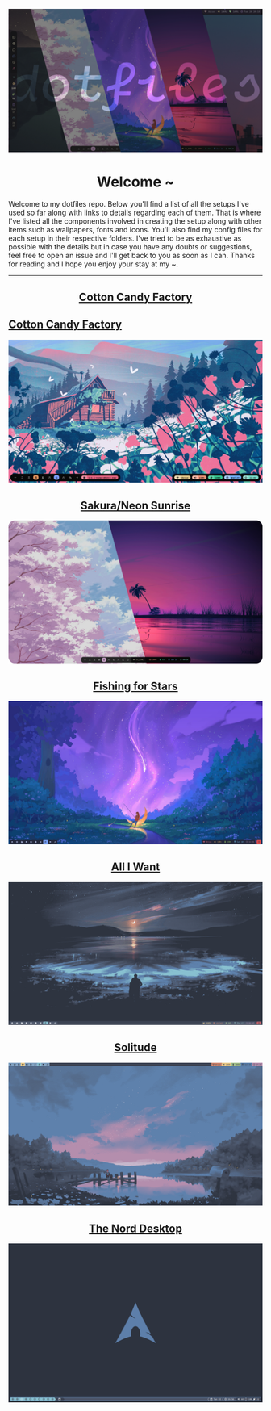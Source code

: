 ![Banner Image](./images/banner.png)

<p align="center">
	<h1 align="center">Welcome ~</h1>
</p>

Welcome to my dotfiles repo. Below you'll find a list of all the setups I've used so far along with links to details regarding each of them. That is where I've listed all the components involved in creating the setup along with other items such as wallpapers, fonts and icons. You'll also find my config files for each setup in their respective folders. I've tried to be as exhaustive as possible with the details but in case you have any doubts or suggestions, feel free to open an issue and I'll get back to you as soon as I can. Thanks for reading and I hope you enjoy your stay at my ~.

---
<body>
	<h2 align="center">
		<a href="https://github.com/lokesh-krishna/dotfiles/tree/main/moonfly">Cotton Candy Factory</a>
	</h2>
</body>

## [Cotton Candy Factory](./moonfly/readme.md)
![Screenshot of clean system](./moonfly/images/clean.png)

<body>
	<h2 align="center">
		<a href="https://github.com/lokesh-krishna/dotfiles/tree/main/mountain">Sakura/Neon Sunrise</a>
	</h2>
</body>

![Screenshot of clean system](./images/duo.png)

<body>
	<h2 align="center">
		<a href="https://github.com/lokesh-krishna/dotfiles/tree/main/tokyo-night">Fishing for Stars</a>
	</h2>
</body>

![Screenshot of clean system](./tokyo-night/images/clean.png)

<body>
	<h2 align="center">
		<a href="https://github.com/lokesh-krishna/dotfiles/tree/main/nord-v3">All I Want</a>
	</h2>
</body>

![Screenshot of clean system](./nord-v3/images/clean.png)


<body>
	<h2 align="center">
		<a href="https://github.com/lokesh-krishna/dotfiles/tree/main/nord-v2">Solitude</a>
	</h2>
</body>

![Screenshot of clean system](./nord-v2/images/clean.png)


<body>
	<h2 align="center">
		<a href="https://github.com/lokesh-krishna/dotfiles/tree/main/nord-v1">The Nord Desktop</a>
	</h2>
</body>

![Screenshot of clean system](./nord-v1/images/clean.png)

